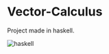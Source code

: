 # Vector-Calculus
Project made in haskell.



![haskell](https://user-images.githubusercontent.com/88689761/158700174-cada1521-0745-4942-8033-a17d85bbadde.png)
